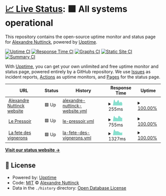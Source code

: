 # [📈 Live Status](https://status.alexnuttinck.dev): <!--live status--> **🟩 All systems operational**

This repository contains the open-source uptime monitor and status page for [Alexandre Nuttinck](https://alexnuttinck.dev), powered by [Upptime](https://github.com/upptime/upptime).

[![Uptime CI](https://github.com/alexnuttinck/upptime/workflows/Uptime%20CI/badge.svg)](https://github.com/alexnuttinck/status-page/actions?query=workflow%3A%22Uptime+CI%22)
[![Response Time CI](https://github.com/alexnuttinck/upptime/workflows/Response%20Time%20CI/badge.svg)](https://github.com/alexnuttinck/status-page/actions?query=workflow%3A%22Response+Time+CI%22)
[![Graphs CI](https://github.com/alexnuttinck/upptime/workflows/Graphs%20CI/badge.svg)](https://github.com/alexnuttinck/status-page/actions?query=workflow%3A%22Graphs+CI%22)
[![Static Site CI](https://github.com/alexnuttinck/upptime/workflows/Static%20Site%20CI/badge.svg)](https://github.com/alexnuttinck/status-page/actions?query=workflow%3A%22Static+Site+CI%22)
[![Summary CI](https://github.com/alexnuttinck/upptime/workflows/Summary%20CI/badge.svg)](https://github.com/alexnuttinck/status-page/actions?query=workflow%3A%22Summary+CI%22)

With [Upptime](https://upptime.js.org), you can get your own unlimited and free uptime monitor and status page, powered entirely by a GitHub repository. We use [Issues](https://github.com/alexnuttinck/upptime/issues) as incident reports, [Actions](https://github.com/alexnuttinck/upptime/actions) as uptime monitors, and [Pages](https://status.alexnuttinck.dev) for the status page.

<!--start: status pages-->
<!-- This summary is generated by Upptime (https://github.com/upptime/upptime) -->
<!-- Do not edit this manually, your changes will be overwritten -->
<!-- prettier-ignore -->
| URL | Status | History | Response Time | Uptime |
| --- | ------ | ------- | ------------- | ------ |
| <img alt="" src="https://icons.duckduckgo.com/ip3/alexnuttinck.dev.ico" height="13"> [Alexandre Nuttinck website](https://alexnuttinck.dev) | 🟩 Up | [alexandre-nuttinck-website.yml](https://github.com/alexnuttinck/status-page/commits/HEAD/history/alexandre-nuttinck-website.yml) | <details><summary><img alt="Response time graph" src="./graphs/alexandre-nuttinck-website/response-time-week.png" height="20"> 255ms</summary><br><a href="https://status.alexnuttinck.dev/history/alexandre-nuttinck-website"><img alt="Response time 282" src="https://img.shields.io/endpoint?url=https%3A%2F%2Fraw.githubusercontent.com%2Falexnuttinck%2Fstatus-page%2FHEAD%2Fapi%2Falexandre-nuttinck-website%2Fresponse-time.json"></a><br><a href="https://status.alexnuttinck.dev/history/alexandre-nuttinck-website"><img alt="24-hour response time 262" src="https://img.shields.io/endpoint?url=https%3A%2F%2Fraw.githubusercontent.com%2Falexnuttinck%2Fstatus-page%2FHEAD%2Fapi%2Falexandre-nuttinck-website%2Fresponse-time-day.json"></a><br><a href="https://status.alexnuttinck.dev/history/alexandre-nuttinck-website"><img alt="7-day response time 255" src="https://img.shields.io/endpoint?url=https%3A%2F%2Fraw.githubusercontent.com%2Falexnuttinck%2Fstatus-page%2FHEAD%2Fapi%2Falexandre-nuttinck-website%2Fresponse-time-week.json"></a><br><a href="https://status.alexnuttinck.dev/history/alexandre-nuttinck-website"><img alt="30-day response time 293" src="https://img.shields.io/endpoint?url=https%3A%2F%2Fraw.githubusercontent.com%2Falexnuttinck%2Fstatus-page%2FHEAD%2Fapi%2Falexandre-nuttinck-website%2Fresponse-time-month.json"></a><br><a href="https://status.alexnuttinck.dev/history/alexandre-nuttinck-website"><img alt="1-year response time 280" src="https://img.shields.io/endpoint?url=https%3A%2F%2Fraw.githubusercontent.com%2Falexnuttinck%2Fstatus-page%2FHEAD%2Fapi%2Falexandre-nuttinck-website%2Fresponse-time-year.json"></a></details> | <details><summary><a href="https://status.alexnuttinck.dev/history/alexandre-nuttinck-website">100.00%</a></summary><a href="https://status.alexnuttinck.dev/history/alexandre-nuttinck-website"><img alt="All-time uptime 99.99%" src="https://img.shields.io/endpoint?url=https%3A%2F%2Fraw.githubusercontent.com%2Falexnuttinck%2Fstatus-page%2FHEAD%2Fapi%2Falexandre-nuttinck-website%2Fuptime.json"></a><br><a href="https://status.alexnuttinck.dev/history/alexandre-nuttinck-website"><img alt="24-hour uptime 100.00%" src="https://img.shields.io/endpoint?url=https%3A%2F%2Fraw.githubusercontent.com%2Falexnuttinck%2Fstatus-page%2FHEAD%2Fapi%2Falexandre-nuttinck-website%2Fuptime-day.json"></a><br><a href="https://status.alexnuttinck.dev/history/alexandre-nuttinck-website"><img alt="7-day uptime 100.00%" src="https://img.shields.io/endpoint?url=https%3A%2F%2Fraw.githubusercontent.com%2Falexnuttinck%2Fstatus-page%2FHEAD%2Fapi%2Falexandre-nuttinck-website%2Fuptime-week.json"></a><br><a href="https://status.alexnuttinck.dev/history/alexandre-nuttinck-website"><img alt="30-day uptime 100.00%" src="https://img.shields.io/endpoint?url=https%3A%2F%2Fraw.githubusercontent.com%2Falexnuttinck%2Fstatus-page%2FHEAD%2Fapi%2Falexandre-nuttinck-website%2Fuptime-month.json"></a><br><a href="https://status.alexnuttinck.dev/history/alexandre-nuttinck-website"><img alt="1-year uptime 100.00%" src="https://img.shields.io/endpoint?url=https%3A%2F%2Fraw.githubusercontent.com%2Falexnuttinck%2Fstatus-page%2FHEAD%2Fapi%2Falexandre-nuttinck-website%2Fuptime-year.json"></a></details>
| <img alt="" src="https://icons.duckduckgo.com/ip3/www.lepressoir.be.ico" height="13"> [Le Pressoir](https://www.lepressoir.be/) | 🟩 Up | [le-pressoir.yml](https://github.com/alexnuttinck/status-page/commits/HEAD/history/le-pressoir.yml) | <details><summary><img alt="Response time graph" src="./graphs/le-pressoir/response-time-week.png" height="20"> 755ms</summary><br><a href="https://status.alexnuttinck.dev/history/le-pressoir"><img alt="Response time 869" src="https://img.shields.io/endpoint?url=https%3A%2F%2Fraw.githubusercontent.com%2Falexnuttinck%2Fstatus-page%2FHEAD%2Fapi%2Fle-pressoir%2Fresponse-time.json"></a><br><a href="https://status.alexnuttinck.dev/history/le-pressoir"><img alt="24-hour response time 853" src="https://img.shields.io/endpoint?url=https%3A%2F%2Fraw.githubusercontent.com%2Falexnuttinck%2Fstatus-page%2FHEAD%2Fapi%2Fle-pressoir%2Fresponse-time-day.json"></a><br><a href="https://status.alexnuttinck.dev/history/le-pressoir"><img alt="7-day response time 755" src="https://img.shields.io/endpoint?url=https%3A%2F%2Fraw.githubusercontent.com%2Falexnuttinck%2Fstatus-page%2FHEAD%2Fapi%2Fle-pressoir%2Fresponse-time-week.json"></a><br><a href="https://status.alexnuttinck.dev/history/le-pressoir"><img alt="30-day response time 812" src="https://img.shields.io/endpoint?url=https%3A%2F%2Fraw.githubusercontent.com%2Falexnuttinck%2Fstatus-page%2FHEAD%2Fapi%2Fle-pressoir%2Fresponse-time-month.json"></a><br><a href="https://status.alexnuttinck.dev/history/le-pressoir"><img alt="1-year response time 865" src="https://img.shields.io/endpoint?url=https%3A%2F%2Fraw.githubusercontent.com%2Falexnuttinck%2Fstatus-page%2FHEAD%2Fapi%2Fle-pressoir%2Fresponse-time-year.json"></a></details> | <details><summary><a href="https://status.alexnuttinck.dev/history/le-pressoir">100.00%</a></summary><a href="https://status.alexnuttinck.dev/history/le-pressoir"><img alt="All-time uptime 99.96%" src="https://img.shields.io/endpoint?url=https%3A%2F%2Fraw.githubusercontent.com%2Falexnuttinck%2Fstatus-page%2FHEAD%2Fapi%2Fle-pressoir%2Fuptime.json"></a><br><a href="https://status.alexnuttinck.dev/history/le-pressoir"><img alt="24-hour uptime 100.00%" src="https://img.shields.io/endpoint?url=https%3A%2F%2Fraw.githubusercontent.com%2Falexnuttinck%2Fstatus-page%2FHEAD%2Fapi%2Fle-pressoir%2Fuptime-day.json"></a><br><a href="https://status.alexnuttinck.dev/history/le-pressoir"><img alt="7-day uptime 100.00%" src="https://img.shields.io/endpoint?url=https%3A%2F%2Fraw.githubusercontent.com%2Falexnuttinck%2Fstatus-page%2FHEAD%2Fapi%2Fle-pressoir%2Fuptime-week.json"></a><br><a href="https://status.alexnuttinck.dev/history/le-pressoir"><img alt="30-day uptime 100.00%" src="https://img.shields.io/endpoint?url=https%3A%2F%2Fraw.githubusercontent.com%2Falexnuttinck%2Fstatus-page%2FHEAD%2Fapi%2Fle-pressoir%2Fuptime-month.json"></a><br><a href="https://status.alexnuttinck.dev/history/le-pressoir"><img alt="1-year uptime 100.00%" src="https://img.shields.io/endpoint?url=https%3A%2F%2Fraw.githubusercontent.com%2Falexnuttinck%2Fstatus-page%2FHEAD%2Fapi%2Fle-pressoir%2Fuptime-year.json"></a></details>
| <img alt="" src="https://icons.duckduckgo.com/ip3/lafetedesvignerons.be.ico" height="13"> [La fete des vignerons](https://lafetedesvignerons.be) | 🟩 Up | [la-fete-des-vignerons.yml](https://github.com/alexnuttinck/status-page/commits/HEAD/history/la-fete-des-vignerons.yml) | <details><summary><img alt="Response time graph" src="./graphs/la-fete-des-vignerons/response-time-week.png" height="20"> 1327ms</summary><br><a href="https://status.alexnuttinck.dev/history/la-fete-des-vignerons"><img alt="Response time 1319" src="https://img.shields.io/endpoint?url=https%3A%2F%2Fraw.githubusercontent.com%2Falexnuttinck%2Fstatus-page%2FHEAD%2Fapi%2Fla-fete-des-vignerons%2Fresponse-time.json"></a><br><a href="https://status.alexnuttinck.dev/history/la-fete-des-vignerons"><img alt="24-hour response time 1453" src="https://img.shields.io/endpoint?url=https%3A%2F%2Fraw.githubusercontent.com%2Falexnuttinck%2Fstatus-page%2FHEAD%2Fapi%2Fla-fete-des-vignerons%2Fresponse-time-day.json"></a><br><a href="https://status.alexnuttinck.dev/history/la-fete-des-vignerons"><img alt="7-day response time 1327" src="https://img.shields.io/endpoint?url=https%3A%2F%2Fraw.githubusercontent.com%2Falexnuttinck%2Fstatus-page%2FHEAD%2Fapi%2Fla-fete-des-vignerons%2Fresponse-time-week.json"></a><br><a href="https://status.alexnuttinck.dev/history/la-fete-des-vignerons"><img alt="30-day response time 1280" src="https://img.shields.io/endpoint?url=https%3A%2F%2Fraw.githubusercontent.com%2Falexnuttinck%2Fstatus-page%2FHEAD%2Fapi%2Fla-fete-des-vignerons%2Fresponse-time-month.json"></a><br><a href="https://status.alexnuttinck.dev/history/la-fete-des-vignerons"><img alt="1-year response time 1349" src="https://img.shields.io/endpoint?url=https%3A%2F%2Fraw.githubusercontent.com%2Falexnuttinck%2Fstatus-page%2FHEAD%2Fapi%2Fla-fete-des-vignerons%2Fresponse-time-year.json"></a></details> | <details><summary><a href="https://status.alexnuttinck.dev/history/la-fete-des-vignerons">100.00%</a></summary><a href="https://status.alexnuttinck.dev/history/la-fete-des-vignerons"><img alt="All-time uptime 99.68%" src="https://img.shields.io/endpoint?url=https%3A%2F%2Fraw.githubusercontent.com%2Falexnuttinck%2Fstatus-page%2FHEAD%2Fapi%2Fla-fete-des-vignerons%2Fuptime.json"></a><br><a href="https://status.alexnuttinck.dev/history/la-fete-des-vignerons"><img alt="24-hour uptime 100.00%" src="https://img.shields.io/endpoint?url=https%3A%2F%2Fraw.githubusercontent.com%2Falexnuttinck%2Fstatus-page%2FHEAD%2Fapi%2Fla-fete-des-vignerons%2Fuptime-day.json"></a><br><a href="https://status.alexnuttinck.dev/history/la-fete-des-vignerons"><img alt="7-day uptime 100.00%" src="https://img.shields.io/endpoint?url=https%3A%2F%2Fraw.githubusercontent.com%2Falexnuttinck%2Fstatus-page%2FHEAD%2Fapi%2Fla-fete-des-vignerons%2Fuptime-week.json"></a><br><a href="https://status.alexnuttinck.dev/history/la-fete-des-vignerons"><img alt="30-day uptime 100.00%" src="https://img.shields.io/endpoint?url=https%3A%2F%2Fraw.githubusercontent.com%2Falexnuttinck%2Fstatus-page%2FHEAD%2Fapi%2Fla-fete-des-vignerons%2Fuptime-month.json"></a><br><a href="https://status.alexnuttinck.dev/history/la-fete-des-vignerons"><img alt="1-year uptime 99.13%" src="https://img.shields.io/endpoint?url=https%3A%2F%2Fraw.githubusercontent.com%2Falexnuttinck%2Fstatus-page%2FHEAD%2Fapi%2Fla-fete-des-vignerons%2Fuptime-year.json"></a></details>

<!--end: status pages-->

[**Visit our status website →**](https://status.alexnuttinck.dev)

## 📄 License

- Powered by: [Upptime](https://github.com/upptime/upptime)
- Code: [MIT](./LICENSE) © [Alexandre Nuttinck](https://alexnuttinck.dev)
- Data in the `./history` directory: [Open Database License](https://opendatacommons.org/licenses/odbl/1-0/)
